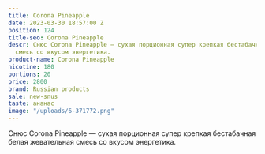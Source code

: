 ```yaml
---
title: Corona Pineapple
date: 2023-03-30 18:57:00 Z
position: 124
title-seo: Corona Pineapple
descr: Снюс Corona Pineapple — сухая порционная супер крепкая бестабачная белая жевательная
  смесь со вкусом энергетика.
product-name: Corona Pineapple
nicotine: 180
portions: 20
price: 2800
brand: Russian products
sale: new-snus
taste: ананас
image: "/uploads/6-371772.png"
---
```


Снюс Corona Pineapple — сухая порционная супер крепкая бестабачная белая жевательная смесь со вкусом энергетика.